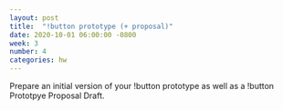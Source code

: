 ```yaml
---
layout: post
title:  "!button prototype (+ proposal)"
date: 2020-10-01 06:00:00 -0800
week: 3
number: 4
categories: hw
---
```


Prepare an initial version of your !button prototype as well as a !button Prototpye Proposal Draft.
